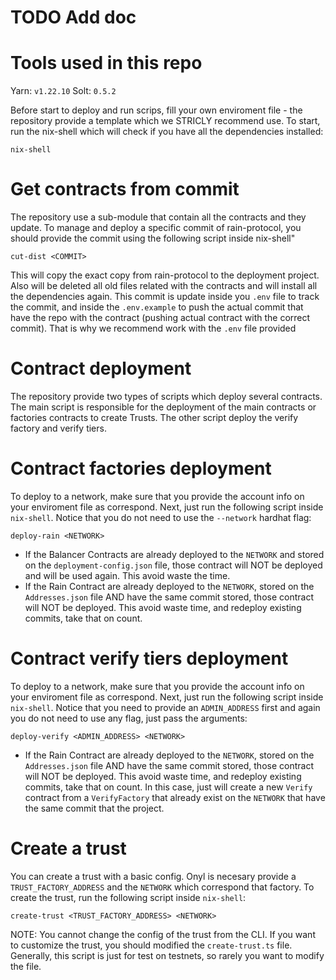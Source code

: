 # TODO Add doc
# Tools used in this repo
Yarn: `v1.22.10`
Solt: `0.5.2`

Before start to deploy and run scrips, fill your own enviroment file - the repository provide a template which we STRICLY recommend use. To start, run the nix-shell which will check if you have all the dependencies installed: 
```shell
nix-shell
```
# Get contracts from commit
The repository use a sub-module that contain all the contracts and they update. To manage and deploy a specific commit of rain-protocol, you should provide the commit using the following script inside nix-shell"
```shell
cut-dist <COMMIT>
```
This will copy the exact copy from rain-protocol to the deployment project. Also will be deleted all old files related with the contracts and will install all the dependencies again. This commit is update inside you `.env` file to track the commit, and inside the `.env.example` to push the actual commit that have the repo with the contract (pushing actual contract with the correct commit). That is why we recommend work with the `.env` file provided

# Contract deployment
The repository provide two types of scripts which deploy several contracts. 
The main script is responsible for the deployment of the main contracts or factories contracts to create Trusts.
The other script deploy the verify factory and verify tiers.

# Contract factories deployment
To deploy to a network, make sure that you provide the account info on your enviroment file as correspond. Next, just run the following script inside `nix-shell`. Notice that you do not need to use the `--network` hardhat flag:
```shell
deploy-rain <NETWORK>
```
 - If the Balancer Contracts are already deployed to the `NETWORK` and stored on the `deployment-config.json` file, those contract will NOT be deployed and will be used again. This avoid waste the time.
 - If the Rain Contract are already deployed to the `NETWORK`, stored on the `Addresses.json` file AND have the same commit stored, those contract will NOT be deployed. This avoid waste time, and redeploy existing commits, take that on count.

# Contract verify tiers deployment
To deploy to a network, make sure that you provide the account info on your enviroment file as correspond. Next, just run the following script inside `nix-shell`. Notice that you need to provide an `ADMIN_ADDRESS` first and again you do not need to use any flag, just pass the arguments:
```shell
deploy-verify <ADMIN_ADDRESS> <NETWORK>
```
 - If the Rain Contract are already deployed to the `NETWORK`, stored on the `Addresses.json` file AND have the same commit stored, those contract will NOT be deployed. This avoid waste time, and redeploy existing commits, take that on count. In this case, just will create a new `Verify` contract from a `VerifyFactory` that already exist on the `NETWORK` that have the same commit that the project.

# Create a trust
You can create a trust with a basic config. Onyl is necesary provide a `TRUST_FACTORY_ADDRESS` and the `NETWORK` which correspond that factory. To create the trust, run the following script inside `nix-shell`:
```shell
create-trust <TRUST_FACTORY_ADDRESS> <NETWORK>
```
NOTE: You cannot change the config of the trust from the CLI. If you want to customize the trust, you should modified the `create-trust.ts` file. Generally, this script is just for test on testnets, so rarely you want to modify the file.
